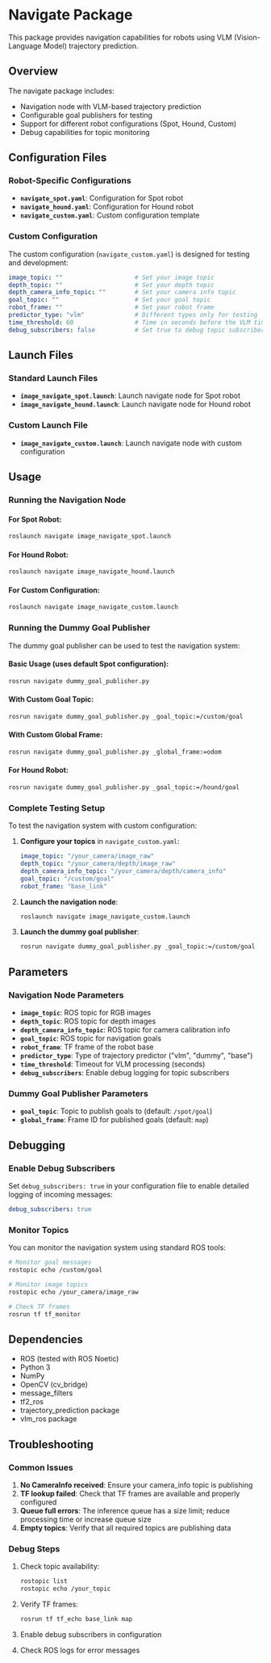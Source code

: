 # Navigate Package

This package provides navigation capabilities for robots using VLM (Vision-Language Model) trajectory prediction.

## Overview

The navigate package includes:
- Navigation node with VLM-based trajectory prediction
- Configurable goal publishers for testing
- Support for different robot configurations (Spot, Hound, Custom)
- Debug capabilities for topic monitoring

## Configuration Files

### Robot-Specific Configurations

- **`navigate_spot.yaml`**: Configuration for Spot robot
- **`navigate_hound.yaml`**: Configuration for Hound robot
- **`navigate_custom.yaml`**: Custom configuration template

### Custom Configuration

The custom configuration (`navigate_custom.yaml`) is designed for testing and development:

```yaml
image_topic: ""                    # Set your image topic
depth_topic: ""                    # Set your depth topic  
depth_camera_info_topic: ""        # Set your camera info topic
goal_topic: ""                     # Set your goal topic
robot_frame: ""                    # Set your robot frame
predictor_type: "vlm"              # Different types only for testing
time_threshold: 60                 # Time in seconds before the VLM times out and replans
debug_subscribers: false           # Set true to debug topic subscribers
```

## Launch Files

### Standard Launch Files
- **`image_navigate_spot.launch`**: Launch navigate node for Spot robot
- **`image_navigate_hound.launch`**: Launch navigate node for Hound robot

### Custom Launch File
- **`image_navigate_custom.launch`**: Launch navigate node with custom configuration

## Usage

### Running the Navigation Node

#### For Spot Robot:
```bash
roslaunch navigate image_navigate_spot.launch
```

#### For Hound Robot:
```bash
roslaunch navigate image_navigate_hound.launch
```

#### For Custom Configuration:
```bash
roslaunch navigate image_navigate_custom.launch
```

### Running the Dummy Goal Publisher

The dummy goal publisher can be used to test the navigation system:

#### Basic Usage (uses default Spot configuration):
```bash
rosrun navigate dummy_goal_publisher.py
```

#### With Custom Goal Topic:
```bash
rosrun navigate dummy_goal_publisher.py _goal_topic:=/custom/goal
```

#### With Custom Global Frame:
```bash
rosrun navigate dummy_goal_publisher.py _global_frame:=odom
```

#### For Hound Robot:
```bash
rosrun navigate dummy_goal_publisher.py _goal_topic:=/hound/goal
```

### Complete Testing Setup

To test the navigation system with custom configuration:

1. **Configure your topics** in `navigate_custom.yaml`:
   ```yaml
   image_topic: "/your_camera/image_raw"
   depth_topic: "/your_camera/depth/image_raw"
   depth_camera_info_topic: "/your_camera/depth/camera_info"
   goal_topic: "/custom/goal"
   robot_frame: "base_link"
   ```

2. **Launch the navigation node**:
   ```bash
   roslaunch navigate image_navigate_custom.launch
   ```

3. **Launch the dummy goal publisher**:
   ```bash
   rosrun navigate dummy_goal_publisher.py _goal_topic:=/custom/goal
   ```

## Parameters

### Navigation Node Parameters

- **`image_topic`**: ROS topic for RGB images
- **`depth_topic`**: ROS topic for depth images  
- **`depth_camera_info_topic`**: ROS topic for camera calibration info
- **`goal_topic`**: ROS topic for navigation goals
- **`robot_frame`**: TF frame of the robot base
- **`predictor_type`**: Type of trajectory predictor ("vlm", "dummy", "base")
- **`time_threshold`**: Timeout for VLM processing (seconds)
- **`debug_subscribers`**: Enable debug logging for topic subscribers

### Dummy Goal Publisher Parameters

- **`goal_topic`**: Topic to publish goals to (default: `/spot/goal`)
- **`global_frame`**: Frame ID for published goals (default: `map`)

## Debugging

### Enable Debug Subscribers

Set `debug_subscribers: true` in your configuration file to enable detailed logging of incoming messages:

```yaml
debug_subscribers: true
```

### Monitor Topics

You can monitor the navigation system using standard ROS tools:

```bash
# Monitor goal messages
rostopic echo /custom/goal

# Monitor image topics
rostopic echo /your_camera/image_raw

# Check TF frames
rosrun tf tf_monitor
```

## Dependencies

- ROS (tested with ROS Noetic)
- Python 3
- NumPy
- OpenCV (cv_bridge)
- message_filters
- tf2_ros
- trajectory_prediction package
- vlm_ros package

## Troubleshooting

### Common Issues

1. **No CameraInfo received**: Ensure your camera_info topic is publishing
2. **TF lookup failed**: Check that TF frames are available and properly configured
3. **Queue full errors**: The inference queue has a size limit; reduce processing time or increase queue size
4. **Empty topics**: Verify that all required topics are publishing data

### Debug Steps

1. Check topic availability:
   ```bash
   rostopic list
   rostopic echo /your_topic
   ```

2. Verify TF frames:
   ```bash
   rosrun tf tf_echo base_link map
   ```

3. Enable debug subscribers in configuration
4. Check ROS logs for error messages

